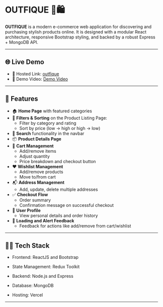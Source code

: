 # OUTFIQUE 👗🛍️

**OUTFIQUE** is a modern e-commerce web application for discovering and purchasing stylish products online. It is designed with a modular React architecture, responsive Bootstrap styling, and backed by a robust Express + MongoDB API.

---

## 🌐 Live Demo

- 🔗 Hosted Link: [outfique](https://clothing-app-i99a.vercel.app/)
- 🔗 Demo Video: [Demo Video](https://drive.google.com/file/d/1hkzapUU7KFyQASCu0fOQ6Tv7Dg-1TaBq/view?usp=sharing)

---


## 🚀 Features

- 🏠 **Home Page** with featured categories
- 🧮 **Filters & Sorting** on the Product Listing Page:
  - Filter by category and rating
  - Sort by price (low → high or high → low)
- 🔎 **Search** functionality in the navbar
- 📦 **Product Details Page**
- 🛒 **Cart Management**
  - Add/remove items
  - Adjust quantity
  - Price breakdown and checkout button
- ❤️ **Wishlist Management**
  - Add/remove products
  - Move to/from cart
- 📬 **Address Management**
  - Add, update, delete multiple addresses
- ✅ **Checkout Flow**
  - Order summary
  - Confirmation message on successful checkout
- 👤 **User Profile**
  - View personal details and order history
- 🔄 **Loading and Alert Feedback**
  - Feedback for actions like add/remove from cart/wishlist

---

## 🧑‍💻 Tech Stack

- Frontend: ReactJS and Bootstrap

- State Management: Redux Toolkit

- Backend: Node.js and Express

- Database: MongoDB

- Hosting: Vercel  

---

